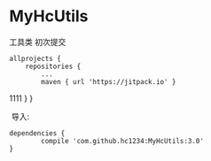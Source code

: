 # MyHcUtils
工具类
初次提交

	allprojects {
		repositories {
			...
			maven { url 'https://jitpack.io' }


1111				}
	}
  
  导入:
  
  
  	dependencies {
	        compile 'com.github.hc1234:MyHcUtils:3.0'
	}
